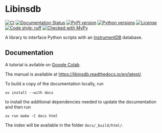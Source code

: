 # Libinsdb

[![CI](https://github.com/ziotom78/libinsdb/actions/workflows/tests.yml/badge.svg)](https://github.com/ziotom78/libinsdb/actions/workflows/tests.yml)
[![Documentation Status](https://readthedocs.org/projects/libinsdb/badge/?version=latest)](https://libinsdb.readthedocs.io/en/latest/)
[![PyPI version](https://img.shields.io/pypi/v/libinsdb.svg)](https://pypi.org/project/libinsdb/)
[![Python versions](https://img.shields.io/pypi/pyversions/libinsdb.svg)](https://pypi.org/project/libinsdb/)
[![License](https://img.shields.io/pypi/l/libinsdb.svg)](https://github.com/ziotom78/libinsdb/blob/main/LICENSE.md)
[![Code style: ruff](https://img.shields.io/badge/code%20style-ruff-orange)](https://docs.astral.sh/ruff/)
[![Checked with MyPy](https://www.mypy-lang.org/static/mypy_badge.svg)](https://mypy-lang.org/)

A library to interface Python scripts with an [InstrumentDB](https://github.com/ziotom78/instrumentdb) database.

## Documentation

A tutorial is avilable on [Google Colab](https://colab.research.google.com/drive/1GRCssFs_lGfku1DLvvEowW4fTKUSsLK6?usp=sharing).

The manual is available at <https://libinsdb.readthedocs.io/en/latest/>.

To build a copy of the documentation locally, run

    uv install --with docs

to install the additional dependencies needed to update the documentation and then run

    uv run make -C docs html

The index will be available in the folder `docs/_build/html/`.
